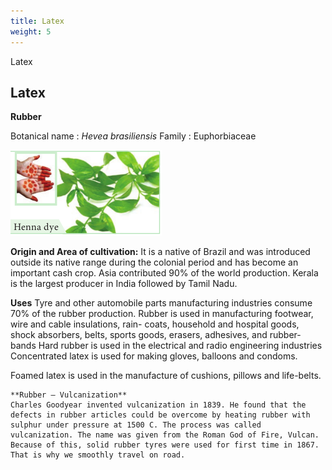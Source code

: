 ```yaml
---
title: Latex
weight: 5
---
```


Latex

## Latex

**Rubber** 

Botanical name : _Hevea brasiliensis_ 
Family : Euphorbiaceae 

![Rubber Tree](10.16.png "")

**Origin and Area of cultivation:** 
It is a native of Brazil and was introduced outside its native range during the colonial period and has become an important cash crop. Asia contributed 90% of the world production. Kerala is the largest producer in India followed by Tamil Nadu. 

**Uses**
Tyre and other automobile parts manufacturing industries consume 70% of the rubber production. Rubber is used in manufacturing footwear, wire and cable insulations, rain- coats, household and hospital goods, shock absorbers, belts, sports goods, erasers, adhesives, and rubber-bands Hard rubber is used in the electrical and radio engineering industries Concentrated latex is used for making gloves, balloons and condoms.

Foamed latex is used in the manufacture of cushions, pillows and life-belts.

```hint { role="warn" }
**Rubber – Vulcanization** 
Charles Goodyear invented vulcanization in 1839. He found that the defects in rubber articles could be overcome by heating rubber with sulphur under pressure at 1500 C. The process was called vulcanization. The name was given from the Roman God of Fire, Vulcan. Because of this, solid rubber tyres were used for first time in 1867. That is why we smoothly travel on road.
```
